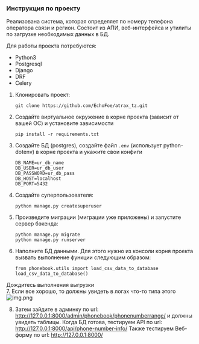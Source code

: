 ### Инструкция по проекту

Реализована система, которая определяет по номеру телефона оператора связи и регион. Состоит из АПИ, веб-интерфейса 
и утилиты по загрузке необходимых данных в БД.

Для работы проекта потребуются:

- Python3
- Postgresql
- Django
- DRF
- Celery

1. Клонировать проект:
   ```
   git clone https://github.com/EchoFoe/atrax_tz.git
   ```

2. Создайте виртуальное окружение в корне проекта (зависит от вашей ОС) и установите зависимости
   ```
   pip install -r requirements.txt
   ```
3. Создайте БД (postgres), создайте файл `.env` (использует python-dotenv) в корне проекта и укажите свои конфиги
    ```
   DB_NAME=ur_db_name
   DB_USER=ur_db_user
   DB_PASSWORD=ur_db_pass
   DB_HOST=localhost
   DB_PORT=5432
   ```
4. Создайте суперпользователя:
   ```
   python manage.py createsuperuser 
   ```
5. Произведите миграции (миграции уже приложены) и запустите сервер бэкенда:
    ```
    python manage.py migrate
    python manage.py runserver 
    ```
6. Наполните БД данными. Для этого нужно из консоли корня проекта вызвать выполнение функции следующим образом:
    ```
    from phonebook.utils import load_csv_data_to_database
    load_csv_data_to_database() 
    ```
Дождитесь выполнения выгрузки   
7. Если все хорошо, то должны увидеть в логах что-то типа этого
![img.png](img.png)

8. Затем зайдите в админку по url: http://127.0.0.1:8000/admin/phonebook/phonenumberrange/ и должны увидеть таблицы. 
Когда БД готова, тестируем API по url: http://127.0.0.1:8000/api/phone-number-info/
Также тестируем Веб-форму по url: http://127.0.0.1:8000/